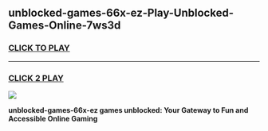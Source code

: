 
## unblocked-games-66x-ez-Play-Unblocked-Games-Online-7ws3d
<h3>
<a href="https://premium76.site?title=unblocked-games-66x-ez&ref=25A">CLICK TO PLAY</a></h3>
<hr>

<h3>
<a href="https://premium76.site?title=unblocked-games-66x-ez&ref=25A">CLICK 2 PLAY</a>
  
</h3>

<a href="https://premium76.site?title=unblocked-games-66x-ez&ref=25A"><img src="https://clearcache.store/games.png"></a>


**unblocked-games-66x-ez games unblocked: Your Gateway to Fun and Accessible Online Gaming**
